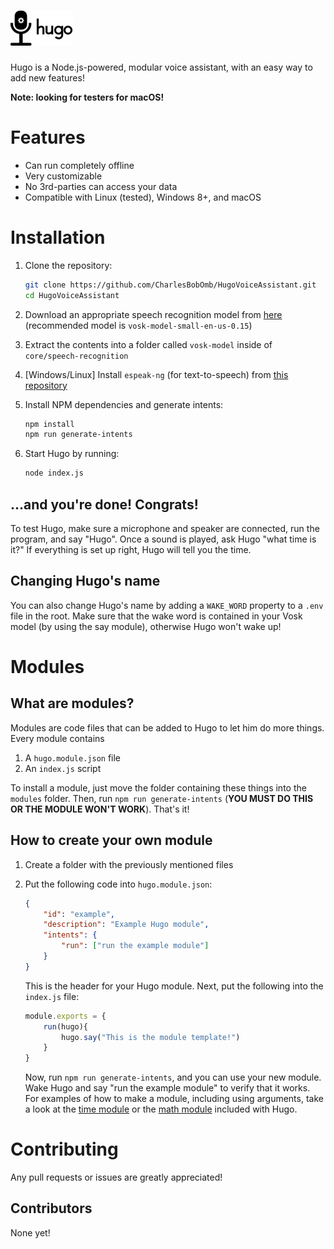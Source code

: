 # ![Logo](assets/hugo-logo.png)
Hugo is a Node.js-powered, modular voice assistant, with an easy way to add new features!

**Note: looking for testers for macOS!**
# Features
- Can run completely offline 
- Very customizable
- No 3rd-parties can access your data
- Compatible with Linux (tested), Windows 8+, and macOS

# Installation
1. Clone the repository:
    ```sh
    git clone https://github.com/CharlesBobOmb/HugoVoiceAssistant.git
    cd HugoVoiceAssistant
    ```
2. Download an appropriate speech recognition model from [here](https://alphacephei.com/vosk/models) (recommended model is `vosk-model-small-en-us-0.15`)

3. Extract the contents into a folder called `vosk-model` inside of `core/speech-recognition`

4. [Windows/Linux] Install `espeak-ng` (for text-to-speech) from [this repository](https://github.com/espeak-ng/espeak-ng/blob/master/docs/guide.md#installation)

5. Install NPM dependencies and generate intents:
    ```sh
    npm install
    npm run generate-intents
    ```

6. Start Hugo by running:
    ```sh
    node index.js
    ```
## ...and you're done! Congrats!
To test Hugo, make sure a microphone and speaker are connected, run the program, and say "Hugo".
Once a sound is played, ask Hugo "what time is it?" If everything is set up right, Hugo will tell you the time.
## Changing Hugo's name
You can also change Hugo's name by adding a `WAKE_WORD` property to a `.env` file in the root. Make sure that the wake word is contained in your Vosk model (by using the say module), otherwise Hugo won't wake up!

# Modules
## What are modules?
Modules are code files that can be added to Hugo to let him do more things. Every module contains 
1. A `hugo.module.json` file
2. An `index.js` script

To install a module, just move the folder containing these things into the `modules` folder. Then, run `npm run generate-intents` (**YOU MUST DO THIS OR THE MODULE WON'T WORK**). That's it!
## How to create your own module
1. Create a folder with the previously mentioned files
2. Put the following code into `hugo.module.json`:
    ```json
    {
        "id": "example",
        "description": "Example Hugo module",
        "intents": {
            "run": ["run the example module"]
        }
    }
    ```
    This is the header for your Hugo module.
    Next, put the following into the `index.js` file:

    ```js
    module.exports = {
        run(hugo){
            hugo.say("This is the module template!")
        }
    }
    ```
    Now, run `npm run generate-intents`, and you can use your new module. Wake Hugo and say "run the example module" to verify that it works.
    For examples of how to make a module, including using arguments, take a look at the [time module](modules/time) or the [math module](modules/math) included with Hugo.

# Contributing
Any pull requests or issues are greatly appreciated!

## Contributors
None yet!


